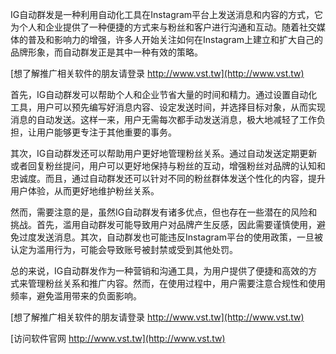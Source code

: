 IG自动群发是一种利用自动化工具在Instagram平台上发送消息和内容的方式，它为个人和企业提供了一种便捷的方式来与粉丝和客户进行沟通和互动。随着社交媒体的普及和影响力的增强，许多人开始关注如何在Instagram上建立和扩大自己的品牌形象，而自动群发正是其中一种有效的策略。

[想了解推广相关软件的朋友请登录 http://www.vst.tw](http://www.vst.tw)

首先，IG自动群发可以帮助个人和企业节省大量的时间和精力。通过设置自动化工具，用户可以预先编写好消息内容、设定发送时间，并选择目标对象，从而实现消息的自动发送。这样一来，用户无需每次都手动发送消息，极大地减轻了工作负担，让用户能够更专注于其他重要的事务。

其次，IG自动群发还可以帮助用户更好地管理粉丝关系。通过自动发送定期更新或者回复粉丝提问，用户可以更好地保持与粉丝的互动，增强粉丝对品牌的认知和忠诚度。而且，通过自动群发还可以针对不同的粉丝群体发送个性化的内容，提升用户体验，从而更好地维护粉丝关系。

然而，需要注意的是，虽然IG自动群发有诸多优点，但也存在一些潜在的风险和挑战。首先，滥用自动群发可能导致用户对品牌产生反感，因此需要谨慎使用，避免过度发送消息。其次，自动群发也可能违反Instagram平台的使用政策，一旦被认定为滥用行为，可能会导致账号被封禁或受到其他处罚。

总的来说，IG自动群发作为一种营销和沟通工具，为用户提供了便捷和高效的方式来管理粉丝关系和推广内容。然而，在使用过程中，用户需要注意合规性和使用频率，避免滥用带来的负面影响。

[想了解推广相关软件的朋友请登录 http://www.vst.tw](http://www.vst.tw)


[访问软件官网 http://www.vst.tw](http://www.vst.tw)
